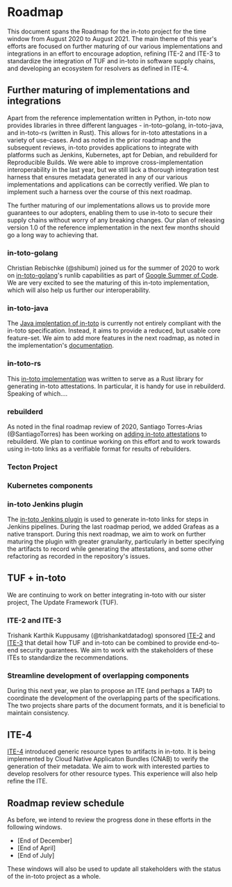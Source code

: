 Roadmap
=======

This document spans the Roadmap for the in-toto project for the time window
from August 2020 to August 2021. The main theme of this year's efforts are
focused on further maturing of our various implementations and integrations in
an effort to encourage adoption, refining ITE-2 and ITE-3 to standardize the
integration of TUF and in-toto in software supply chains, and developing an
ecosystem for resolvers as defined in ITE-4.

## Further maturing of implementations and integrations

Apart from the reference implementation written in Python, in-toto now provides
libraries in three different languages - in-toto-golang, in-toto-java,
and in-toto-rs (written in Rust). This allows for in-toto attestations in
a variety of use-cases. And as noted in the prior roadmap and the subsequent
reviews, in-toto provides applications to integrate with platforms such as
Jenkins, Kubernetes, apt for Debian, and rebuilderd for Reproducible Builds. We
were able to improve cross-implementation interoperability in the last year,
but we still lack a thorough integration test harness that ensures metadata
generated in any of our various implementations and applications can be
correctly verified. We plan to implement such a harness over the course of this
next roadmap.

The further maturing of our implementations allows us to provide more guarantees
to our adopters, enabling them to use in-toto to secure their supply chains
without worry of any breaking changes. Our plan of releasing version 1.0 of the
reference implementation in the next few months should go a long way to
achieving that.

### in-toto-golang

Christian Rebischke (@shibumi) joined us for the summer of 2020 to work on
[in-toto-golang](https://github.com/in-toto/in-toto-golang)'s runlib
capabilities as part of
[Google Summer of Code](https://summerofcode.withgoogle.com/projects/#4804162597945344).
We are very excited to see the maturing of this in-toto implementation, which
will also help us further our interoperability.

### in-toto-java

The [Java implentation of in-toto](https://github.com/in-toto/in-toto-java) is
currently not entirely compliant with the in-toto specification. Instead, it
aims to provide a reduced, but usable core feature-set. We aim to add more
features in the next roadmap, as noted in the implementation's
[documentation](https://github.com/in-toto/in-toto-java/blob/master/README.md).

### in-toto-rs

This [in-toto implementation](https://github.com/in-toto/in-toto-rs) was written
to serve as a Rust library for generating in-toto attestations. In particular,
it is handy for use in rebuilderd. Speaking of which....

### rebuilderd

As noted in the final roadmap review of 2020, Santiago Torres-Arias
(@SantiagoTorres) has been working on
[adding in-toto attestations](https://github.com/kpcyrd/rebuilderd/pull/22) to
rebuilderd. We plan to continue working on this effort and to work towards using
in-toto links as a verifiable format for results of rebuilders.

### Tecton Project

### Kubernetes components

### in-toto Jenkins plugin

The [in-toto Jenkins plugin](https://github.com/jenkinsci/in-toto-plugin) is
used to generate in-toto links for steps in Jenkins pipelines. During the last
roadmap period, we added Grafeas as a native transport. During this next
roadmap, we aim to work on further maturing the plugin with greater granularity,
particularly in better specifying the artifacts to record while generating the
attestations, and some other refactoring as recorded in the repository's issues.

## TUF + in-toto

We are continuing to work on better integrating in-toto with our sister project,
The Update Framework (TUF).

### ITE-2 and ITE-3

Trishank Karthik Kuppusamy (@trishankatdatadog) sponsored
[ITE-2](https://github.com/in-toto/ITE/blob/master/ITE/2/README.adoc) and
[ITE-3](https://github.com/in-toto/ITE/blob/master/ITE/3/README.adoc) that
detail how TUF and in-toto can be combined to provide end-to-end security
guarantees. We aim to work with the stakeholders of these ITEs to standardize 
the recommendations.

### Streamline development of overlapping components

During this next year, we plan to propose an ITE (and perhaps a TAP) to
coordinate the development of the overlapping parts of the specifications. The
two projects share parts of the document formats, and it is beneficial to
maintain consistency.

## ITE-4

[ITE-4](https://github.com/in-toto/ITE/blob/master/ITE/4/README.adoc) introduced
generic resource types to artifacts in in-toto. It is being implemented by Cloud
Native Applicaton Bundles (CNAB) to verify the generation of their metadata. We
aim to work with interested parties to develop resolvers for other resource
types. This experience will also help refine the ITE.

## Roadmap review schedule

As before, we intend to review the progress done in these efforts in the
following windows.

- [End of December]
- [End of April]
- [End of July]

These windows will also be used to update all stakeholders with the status of
the in-toto project as a whole.

